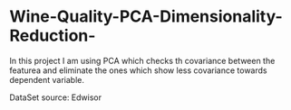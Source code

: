 # Wine-Quality-PCA-Dimensionality-Reduction-

In this project I am using PCA which checks th covariance between the featurea and eliminate the ones which show less covariance towards dependent variable.

DataSet source: Edwisor

